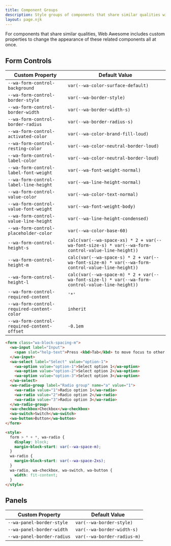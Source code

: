 ```yaml
---
title: Component Groups
description: Style groups of components that share similar qualities with these Web Awesome custom properties.
layout: page.njk
---
```


For components that share similar qualities, Web Awesome includes custom properties to change the appearance of these related components all at once.

## Form Controls

| Custom Property               |  Default Value                        |
| ----------------------------- | ------------------------------- |
| `--wa-form-control-background`   | `var(--wa-color-surface-default)` |
| `--wa-form-control-border-style`   | `var(--wa-border-style)` |
| `--wa-form-control-border-width`   | `var(--wa-border-width-s)` |
| `--wa-form-control-border-radius`   | `var(--wa-border-radius-s)` |
| `--wa-form-control-activated-color`   | `var(--wa-color-brand-fill-loud)` |
| `--wa-form-control-resting-color`   | `var(--wa-color-neutral-border-loud)` |
| `--wa-form-control-label-color`   | `var(--wa-color-neutral-border-loud)` |
| `--wa-form-control-label-font-weight`   | `var(--wa-font-weight-normal)` |
| `--wa-form-control-label-line-height`   | `var(--wa-line-height-normal)` |
| `--wa-form-control-value-color`   | `var(--wa-color-text-normal)` |
| `--wa-form-control-value-font-weight`   | `var(--wa-font-weight-body)` |
| `--wa-form-control-value-line-height`   | `var(--wa-line-height-condensed)` |
| `--wa-form-control-placeholder-color`   | `var(--wa-color-base-60)` |
| `--wa-form-control-height-s`   | `calc(var(--wa-space-xs) * 2 + var(--wa-font-size-s) * var(--wa-form-control-value-line-height))` |
| `--wa-form-control-height-m`   | `calc(var(--wa-space-s) * 2 + var(--wa-font-size-m) * var(--wa-form-control-value-line-height))` |
| `--wa-form-control-height-l`   | `calc(var(--wa-space-m) * 2 + var(--wa-font-size-l) * var(--wa-form-control-value-line-height))` |
| `--wa-form-control-required-content`   | `'*'` |
| `--wa-form-control-required-content-color`   | `inherit` |
| `--wa-form-control-required-content-offset`   | `-0.1em` |

```html {.example}
<form class="wa-block-spacing-m">
  <wa-input label="Input">
    <span slot="help-text">Press <kbd>Tab</kbd> to move focus to other interactive elements.</span>
  </wa-input>
  <wa-select label="Select" value="option-1">
    <wa-option value="option-1">Select option 1</wa-option>
    <wa-option value="option-2">Select option 2</wa-option>
    <wa-option value="option-3">Select option 3</wa-option>
  </wa-select>
  <wa-radio-group label="Radio group" name="a" value="1">
    <wa-radio value="1">Radio option 1</wa-radio>
    <wa-radio value="2">Radio option 2</wa-radio>
    <wa-radio value="3">Radio option 3</wa-radio>
  </wa-radio-group>
  <wa-checkbox>Checkbox</wa-checkbox>
  <wa-switch>Switch</wa-switch>
  <wa-button>Button</wa-button>
</form>

<style>
  form > * + *, wa-radio {
    display: block;
    margin-block-start: var(--wa-space-m);
  }
  wa-radio {
    margin-block-start: var(--wa-space-2xs);
  }
  wa-radio, wa-checkbox, wa-switch, wa-button {
    width: fit-content;
  }
</style>
```

## Panels

| Custom Property               |  Default Value                        |
| ----------------------------- | ------------------------------- |
| `--wa-panel-border-style`   | `var(--wa-border-style)` |
| `--wa-panel-border-width`   | `var(--wa-border-width-s)` |
| `--wa-panel-border-radius`   | `var(--wa-border-radius-m)` |